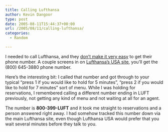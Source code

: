 ```yaml
---
title: Calling Lufthansa
author: Kevin Dangoor
type: post
date: 2005-08-11T15:44:37+00:00
url: /2005/08/11/calling-lufthansa/
categories:
  - Random

---
```

I needed to call Lufthansa, and they [don&#8217;t make it very easy][1] to get their phone number. A couple screens in on [Lufthansa&#8217;s USA site][2], you&#8217;ll get the (800) 645-3880 phone number.

Here&#8217;s the interesting bit: I called that number and got through to your typical &#8220;press 1 if you would like to hold for 5 minutes&#8221;, &#8220;press 2 if you would like to hold for 7 minutes&#8221; sort of menu. While I was holding for reservations, I remembered calling a different number ending in LUFT previously, not getting any kind of menu and not waiting at all for an agent.

The number is **800-399-LUFT** and it took me straight to reservations and a person answered right away. I had somehow tracked this number down via the main Lufthansa site, even though Lufthansa USA would prefer that you wait several minutes before they talk to you.

 [1]: http://www.hebig.com/archives/001236.shtml
 [2]: http://lufthansa-usa.com